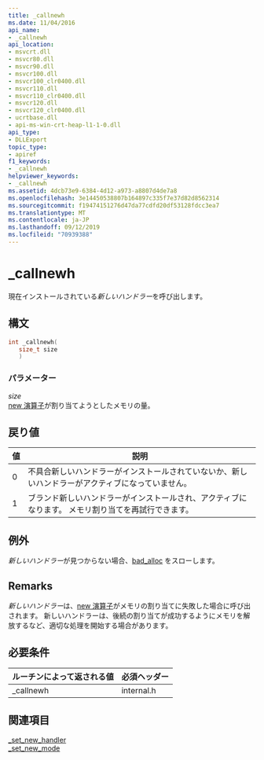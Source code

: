 ```yaml
---
title: _callnewh
ms.date: 11/04/2016
api_name:
- _callnewh
api_location:
- msvcrt.dll
- msvcr80.dll
- msvcr90.dll
- msvcr100.dll
- msvcr100_clr0400.dll
- msvcr110.dll
- msvcr110_clr0400.dll
- msvcr120.dll
- msvcr120_clr0400.dll
- ucrtbase.dll
- api-ms-win-crt-heap-l1-1-0.dll
api_type:
- DLLExport
topic_type:
- apiref
f1_keywords:
- _callnewh
helpviewer_keywords:
- _callnewh
ms.assetid: 4dcb73e9-6384-4d12-a973-a8807d4de7a8
ms.openlocfilehash: 3e14450538807b164897c335f7e37d82d8562314
ms.sourcegitcommit: f19474151276d47da77cdfd20df53128fdcc3ea7
ms.translationtype: MT
ms.contentlocale: ja-JP
ms.lasthandoff: 09/12/2019
ms.locfileid: "70939388"
---
```

# <a name="_callnewh"></a>_callnewh

現在インストールされている*新しいハンドラー*を呼び出します。

## <a name="syntax"></a>構文

```cpp
int _callnewh(
   size_t size
   )
```

### <a name="parameters"></a>パラメーター

*size*<br/>
[new 演算子](../../cpp/new-operator-cpp.md)が割り当てようとしたメモリの量。

## <a name="return-value"></a>戻り値

|値|説明|
|-----------|-----------------|
|0|不具合新しいハンドラーがインストールされていないか、新しいハンドラーがアクティブになっていません。|
|1|ブランド新しいハンドラーがインストールされ、アクティブになります。 メモリ割り当てを再試行できます。|

## <a name="exceptions"></a>例外

*新しいハンドラー*が見つからない場合、[bad_alloc](../../standard-library/bad-alloc-class.md) をスローします。

## <a name="remarks"></a>Remarks

*新しいハンドラー*は、[new 演算子](../../cpp/new-operator-cpp.md)がメモリの割り当てに失敗した場合に呼び出されます。 新しいハンドラーは、後続の割り当てが成功するようにメモリを解放するなど、適切な処理を開始する場合があります。

## <a name="requirements"></a>必要条件

|ルーチンによって返される値|必須ヘッダー|
|-------------|---------------------|
|_callnewh|internal.h|

## <a name="see-also"></a>関連項目

[_set_new_handler](set-new-handler.md)<br/>
[_set_new_mode](set-new-mode.md)<br/>
